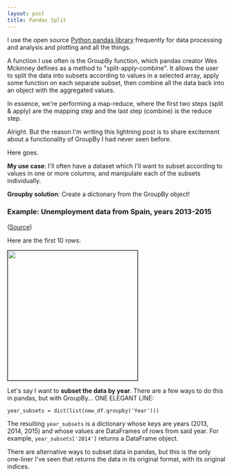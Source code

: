 ```yaml
---
layout: post
title: Pandas Split
---
```


I use the open source <a href="http://pandas.pydata.org/">Python pandas library</a> frequently for data processing and analysis and plotting and all the things. 

A function I use often is the GroupBy function, which pandas creator Wes Mckinney defines as a method to "split-apply-combine". It allows the user to split the data into subsets according to values in a selected array, apply some function on each separate subset, then combine all the data back into an object with the aggregated values.

In essence, we're performing a map-reduce, where the first two steps (split & apply) are the mapping step and the last step (combine) is the reduce step.

Alright. But the reason I'm writing this lightning post is to share excitement about a functionality of GroupBy I had never seen before.

Here goes.

**My use case**: I'll often have a dataset which I'll want to subset according to values in one or more columns, and manipulate each of the subsets individually.

**Groupby solution**: Create a dictionary from the GroupBy object!

### Example: Unemployment data from Spain, years 2013-2015
(<a href="http://www.ine.es/welcome.shtml">Source</a>)

Here are the first 10 rows:

<img style= "width: 300px; border:1px solid black; margin: 0 auto;" src="http://cgerson.github.io/images/spain_data.png"/>

Let's say I want to **subset the data by year**. There are a few ways to do this in pandas, but with GroupBy... ONE ELEGANT LINE:

`year_subsets = dict(list(new_df.groupby('Year')))`

The resulting `year_subsets` is a dictionary whose keys are years (2013, 2014, 2015) and whose values are DataFrames of rows from said year. For example, `year_subsets['2014']` returns a DataFrame object.

There are alternative ways to subset data in pandas, but this is the only one-liner I've seen that returns the data in its original format, with its original indices.
